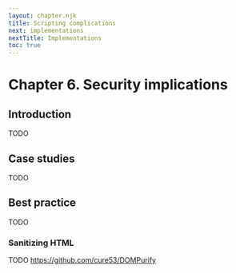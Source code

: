 ```yaml
---
layout: chapter.njk
title: Scripting complications
next: implementations
nextTitle: Implementations
toc: true
---
```

# Chapter 6. Security implications

## Introduction

TODO

## Case studies

TODO

## Best practice

TODO

### Sanitizing HTML

TODO <https://github.com/cure53/DOMPurify>

